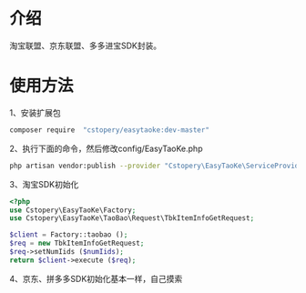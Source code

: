 # 介绍

淘宝联盟、京东联盟、多多进宝SDK封装。

# 使用方法
1、安装扩展包

```bash
composer require  "cstopery/easytaoke:dev-master"
```


2、执行下面的命令，然后修改config/EasyTaoKe.php

```bash
php artisan vendor:publish --provider "Cstopery\EasyTaoKe\ServiceProvider"
```

3、淘宝SDK初始化

```php
<?php
use Cstopery\EasyTaoKe\Factory;
use Cstopery\EasyTaoKe\TaoBao\Request\TbkItemInfoGetRequest;

$client = Factory::taobao ();
$req = new TbkItemInfoGetRequest;
$req->setNumIids ($numIids);
return $client->execute ($req);
```

4、京东、拼多多SDK初始化基本一样，自己摸索
